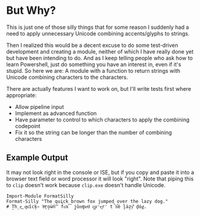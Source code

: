 # But Why?

This is just one of those silly things that for some reason I suddenly had a need to apply unnecessary Unicode combining accents/glyphs to strings.

Then I realized this would be a decent excuse to do some test-driven development and creating a module, neither of which I have really done yet but have been intending to do. And as I keep telling people who ask how to learn Powershell, just do something you have an interest in, even if it's stupid. So here we are: A module with a function to return strings with Unicode combining characters to the characters.

There are actually features I want to work on, but I'll write tests first where appropriate:

- Allow pipeline input
- Implement as advanced function
- Have parameter to control to which characters to apply the combining codepoint
- Fix it so the string can be longer than the number of combining characters

## Example Output

It may not look right in the console or ISE, but if you copy and paste it into a browser text field or word processor it will look "right". Note that piping this to `clip` doesn't work because `clip.exe` doesn't handle Unicode.

	Import-Module FormatSilly
    Format-Silly "The quick brown fox jumped over the lazy dog."
    # T̝h̲e͜ qͮu͐i̾c̨k̵ bͫr̤o̞ẅ́n̿ f̉o͗x͡ j̭u̔mͯp̹eͬdͨ o͇v̛e͖r̒ t̚h͋é l̮a̍z̙y͌ ḏógͭ.
